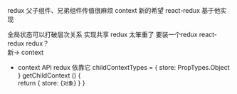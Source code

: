 redux 父子组件、兄弟组件传值很麻烦
context 新的希望 react-redux 基于他实现  

全局状态可以打破层次关系 实现共享
redux 太笨重了 要装一个redux  react-redux 
redux？   
新-> context 

- context API redux 依靠它 
childContextTypes = {
    store: PropTypes.Object 
}
getChildContext () {    
    return {
        store: {`对象`}
    }
}